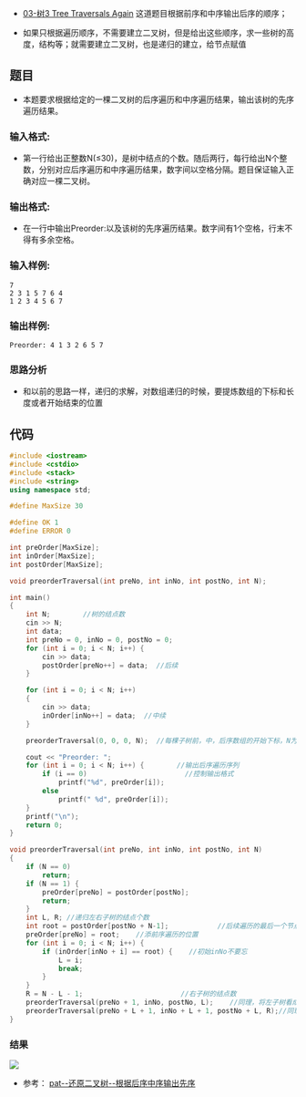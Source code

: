 - [03-树3 Tree Traversals Again](http://www.cnblogs.com/ranjiewen/p/6767659.html) 这道题目根据前序和中序输出后序的顺序；

- 如果只根据遍历顺序，不需要建立二叉树，但是给出这些顺序，求一些树的高度，结构等；就需要建立二叉树，也是递归的建立，给节点赋值

## 题目

- 本题要求根据给定的一棵二叉树的后序遍历和中序遍历结果，输出该树的先序遍历结果。

### 输入格式:

- 第一行给出正整数N(≤30)，是树中结点的个数。随后两行，每行给出N个整数，分别对应后序遍历和中序遍历结果，数字间以空格分隔。题目保证输入正确对应一棵二叉树。

### 输出格式:

- 在一行中输出Preorder:以及该树的先序遍历结果。数字间有1个空格，行末不得有多余空格。

### 输入样例:

```
7
2 3 1 5 7 6 4
1 2 3 4 5 6 7
```
### 输出样例:

```
Preorder: 4 1 3 2 6 5 7
```

### 思路分析

- 和以前的思路一样，递归的求解，对数组递归的时候，要提炼数组的下标和长度或者开始结束的位置

## 代码

```C++
#include <iostream>
#include <cstdio>
#include <stack>
#include <string>
using namespace std;

#define MaxSize 30 

#define OK 1
#define ERROR 0

int preOrder[MaxSize];
int inOrder[MaxSize];
int postOrder[MaxSize];

void preorderTraversal(int preNo, int inNo, int postNo, int N);

int main()
{
	int N;        //树的结点数 
	cin >> N;
	int data;
	int preNo = 0, inNo = 0, postNo = 0;
	for (int i = 0; i < N; i++) {       
		cin >> data;
		postOrder[preNo++] = data;  //后续
	}

	for (int i = 0; i < N; i++)
	{
		cin >> data;
		inOrder[inNo++] = data;  //中续
	}

	preorderTraversal(0, 0, 0, N);  //每棵子树前，中，后序数组的开始下标，N为子树的结点个数

	cout << "Preorder: ";
	for (int i = 0; i < N; i++) {        //输出后序遍历序列  
		if (i == 0)                        //控制输出格式 
			printf("%d", preOrder[i]);
		else
			printf(" %d", preOrder[i]);
	}
	printf("\n");
	return 0;
}

void preorderTraversal(int preNo, int inNo, int postNo, int N)
{
	if (N == 0)
		return;
	if (N == 1) {
		preOrder[preNo] = postOrder[postNo];
		return;
	}
	int L, R; //递归左右子树的结点个数
	int root = postOrder[postNo + N-1];            //后续遍历的最后一个节点为根节点
	preOrder[preNo] = root;    //添前序遍历的位置
	for (int i = 0; i < N; i++) {
		if (inOrder[inNo + i] == root) {    //初始inNo不要忘
			L = i;                      
			break;
		}
	}
	R = N - L - 1;                        //右子树的结点数 
	preorderTraversal(preNo + 1, inNo, postNo, L);    //同理，将左子树看成新的树 
	preorderTraversal(preNo + L + 1, inNo + L + 1, postNo + L, R);//同理，右子树 
}
```
### 结果

![](http://images2015.cnblogs.com/blog/864046/201705/864046-20170520162327166-2078669044.png)


- 参考： [pat--还原二叉树--根据后序中序输出先序](http://blog.csdn.net/shengsikandan/article/details/51182291)
